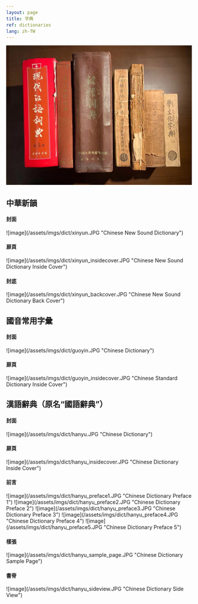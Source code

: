 ```yaml
---
layout: page
title: 字典
ref: dictionaries
lang: zh-TW
---
```

![image](/assets/imgs/dict/dictionaries.JPG "Dictionaries")

<h2>中華新韻</h2>
<h4>封面</h4>
![image](/assets/imgs/dict/xinyun.JPG "Chinese New Sound Dictionary")
<h4>扉頁</h4>
![image](/assets/imgs/dict/xinyun_insidecover.JPG "Chinese New Sound Dictionary Inside Cover")
<h4>封底</h4>
![image](/assets/imgs/dict/xinyun_backcover.JPG "Chinese New Sound Dictionary Back Cover")

<h2>國音常用字彙</h2>
<h4>封面</h4>
![image](/assets/imgs/dict/guoyin.JPG "Chinese Dictionary")
<h4>扉頁</h4>
![image](/assets/imgs/dict/guoyin_insidecover.JPG "Chinese Standard Dictionary Inside Cover")

<h2>漢語辭典（原名“國語辭典”）</h2>
<h4>封面</h4>
![image](/assets/imgs/dict/hanyu.JPG "Chinese Dictionary")

<h4>扉頁</h4>
![image](/assets/imgs/dict/hanyu_insidecover.JPG "Chinese Dictionary Inside Cover")

<h4>前言</h4>
![image](/assets/imgs/dict/hanyu_preface1.JPG "Chinese Dictionary Preface 1")
![image](/assets/imgs/dict/hanyu_preface2.JPG "Chinese Dictionary Preface 2")
![image](/assets/imgs/dict/hanyu_preface3.JPG "Chinese Dictionary Preface 3")
![image](/assets/imgs/dict/hanyu_preface4.JPG "Chinese Dictionary Preface 4")
![image](/assets/imgs/dict/hanyu_preface5.JPG "Chinese Dictionary Preface 5")

<h4>樣張</h4>
![image](/assets/imgs/dict/hanyu_sample_page.JPG "Chinese Dictionary Sample Page")

<h4>書脊</h4>
![image](/assets/imgs/dict/hanyu_sideview.JPG "Chinese Dictionary Side View")



